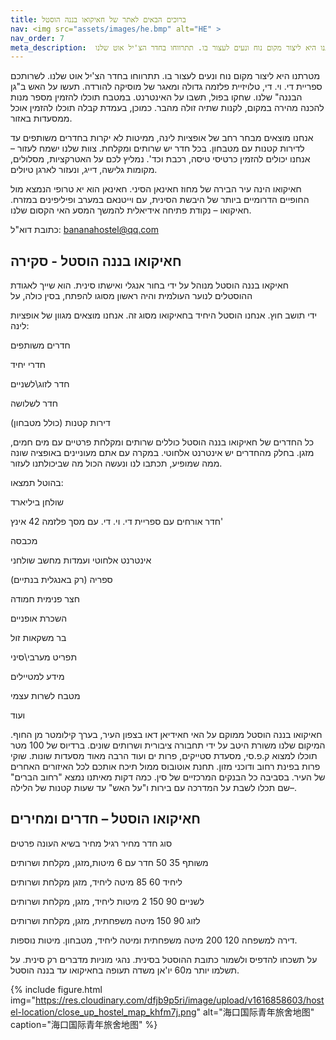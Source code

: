 ```yaml
---
title: ברוכים הבאים לאתר של חאיקואו בננה הוסטל
nav: <img src="assets/images/he.bmp" alt="HE" >
nav_order: 7
meta_description:  ברוכים הבאים לאתר של חאיקואו בננה הוסטל.מטרתנו היא ליצור מקום נוח ונעים לעצור בו. תתרווחו בחדר הצ'יל אוט שלנו. 
---
```


מטרתנו היא ליצור מקום נוח ונעים לעצור בו. תתרווחו בחדר הצ'יל אוט שלנו. לשרותכם ספריית די. וי. די, טלויזיית פלזמה גדולה ומאגר של מוסיקה להורדה. תעשו על האש ב"גן הבננה" שלנו. שחקו בפול, תשבו על האינטרנט. במטבח תוכלו להזמין מספר מנות להכנה מהירה במקום, לקנות שתיה זולה מהבר. כמוכן, בעמדת קבלה תוכלו להזמין אוכל ממסעדות באזור.

אנחנו מוצאים מבחר רחב של אופציות לינה, ממיטות לא יקרות בחדרים משותפים עד לדירות קטנות עם מטבחון. בכל חדר יש שרותים ומקלחת. צוות שלנו ישמח לעזור – אנחנו יכולים להזמין כרטיסי טיסה, רכבת וכד'. נמליץ לכם על האטרקציות, מסלולים, מקומות גלישה, דייג, ונעזור לארגן טיולים. 


חאיקואו הינה עיר הבירה של מחוז חאינאן הסיני. חאינאן הוא יא טרופי הנמצא מול החופיים הדרומיים ביותר של היבשת הסינית, עם וייטנאם במערב ופיליפינים במזרח. חאיקואו – נקודת פתיחה אידיאלית להמשך המסע האי הקסום שלנו.

כתובת דוא"ל: bananahostel@qq.com

 
## חאיקואו בננה הוסטל - סקירה


חאיקאו בננה הוסטל מנוהל על ידי בחור אנגלי ואישתו סינית. הוא שייך לאגודת ההוסטלים לנוער העולמית והיה ראשון מסוגו להפתח, בסין כולה, על

ידי תושב חוץ. אנחנו הוסטל היחיד בחאיקואו מסוג זה. אנחנו מוצאים מגוון של אופציות לינה:

 

חדרים משותפים

חדרי יחיד

חדר לזוג\לשניים

חדר לשלושה

דירות קטנות (כולל מטבחון)

 


כל החדרים של חאיקואו בננה הוסטל כוללים שרותים ומקלחת פרטיים עם מים חמים, מזגן. בחלק מהחדרים יש אינטרנט אלחוטי. במקרה עם אתם מעוניינים באופציה שונה ממה שמופיע, תכתבו לנו ונעשה הכול מה שביכולתנו לעזור.

בהוטל תמצאו:

שולחן ביליארד

חדר אורחים עם ספריית די. וי. די. עם מסך פלזמה 42 אינץ'

מכבסה

אינטרנט אלחוטי ועמדות מחשב שולחני

ספריה (רק באנגלית בנתיים)

חצר פנימית חמודה

השכרת אופניים

בר משקאות זול

תפריט מערבי\סיני

מידע למטיילים

מטבח לשרות עצמי

ועוד


חאיקואו בננה הוסטל ממוקם על האי חאידיאן דאו בצפון העיר, בערך קילומטר מן החוף. המיקום שלנו משורת היטב על ידי תחבורה ציבורית ושרותים שונים. ברדיוס של 100 מטר תוכלו למצוא ק.פ.סי, מסעדת סטייקים, פרות ים ועוד הרבה מאוד מסעדות שונות. שוקי פרות בפינת רחוב ודוכני מזון. תחנת אוטובוס ממול תיכח אותכם לכל האיזורים האחרים של העיר. בסביבה כל הבנקים המרכזיים של סין. כמה דקות מאיתנו נמצא "רחוב הברים" –שם תכלו לשבת על המדרכה עם בירות ו"על האש" עד שעות קטנות של הלילה.


## חאיקואו הוסטל – חדרים ומחירים


 

סוג חדר מחיר רגיל מחיר בשיא העונה פרטים

 

משותף 35 50 חדר עם 6 מיטות,מזגן, מקלחת ושרותים

 

ליחיד 60 85 מיטה ליחיד, מזגן מקלחת ושרותים

 

לשניים 90 150 2 מיטות ליחיד, מזגן, מקלחת ושרותים

 

לזוג 90 150 מיטה משפחתית, מזגן, מקלחת ושרותים

 

דירה למשפחה 120 200 מיטה משפחתית ומיטה ליחיד, מטבחון. מיטות נוספות.

 

 

על תשכחו להדפיס ולשמור כתובת ההוסטל בסינית. נהגי מוניות מדברים רק סינית. על תשלמו יותר מ60 יו'אן משדה תעופה בחאיקואו עד בננה הוסטל.

 
{% include figure.html img="https://res.cloudinary.com/dfjb9p5ri/image/upload/v1616858603/hostel-location/close_up_hostel_map_khfm7j.png" alt="海口国际青年旅舍地图" caption="海口国际青年旅舍地图" %}